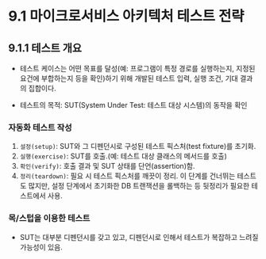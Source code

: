 # 9.1 마이크로서비스 아키텍처 테스트 전략

## 9.1.1 테스트 개요

-   테스트 케이스는 어떤 목표를 달성(예: 프로그램이 특정 경로를 실행하는지, 지정된 요건에 부합하는지 등을 확인)하기 위해 개발된 테스트 입력, 실행 조건, 기대 결과의 집합이다.

-   테스트의 목적: SUT(System Under Test: 테스트 대상 시스템)의 동작을 확인

### 자동화 테스트 작성

1. `설정(setup)`: SUT와 그 디펜던시로 구성된 테스트 픽스처(test fixture)를 초기화.
2. `실행(exercise)`: SUT를 호출.(예: 테스트 대상 클래스의 메서드를 호출)
3. `확인(verify)`: 호출 결과 및 SUT 상태를 단언(assertion)함.
4. `정리(teardown)`: 필요 시 테스트 픽스처를 깨끗이 정리. 이 단계를 건너뛰는 테스트도 많지만, 설정 단계에서 초기화한 DB 트랜잭션을 롤백하는 등 뒷정리가 필요한 테스트에서 사용.

### 목/스텁을 이용한 테스트

-   SUT는 대부분 디펜던시를 갖고 있고, 디펜던시로 인해서 테스트가 복잡하고 느려질 가능성이 있음.
